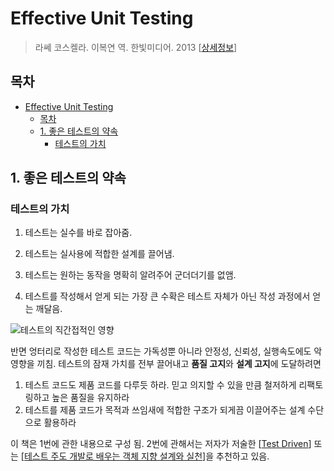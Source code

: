 # Effective Unit Testing

> 라쎄 코스켈라. 이복연 역. 한빛미디어. 2013 [[상세정보](https://book.naver.com/bookdb/book_detail.nhn?bid=7350902)]

## 목차
<!-- TOC -->

- [Effective Unit Testing](#effective-unit-testing)
    - [목차](#목차)
    - [1. 좋은 테스트의 약속](#1-좋은-테스트의-약속)
        - [테스트의 가치](#테스트의-가치)

<!-- /TOC -->

## 1. 좋은 테스트의 약속

### 테스트의 가치

1. 테스트는 실수를 바로 잡아줌.

2. 테스트는 실사용에 적합한 설계를 끌어냄.

3. 테스트는 원하는 동작을 명확히 알려주어 군더더기를 없앰.
4. 테스트를 작성해서 얻게 되는 가장 큰 수확은 테스트 자체가 아닌 작성 과정에서 얻는 깨달음.

![테스트의 직간접적인 영향](https://user-images.githubusercontent.com/13076271/44656951-fc703200-aa35-11e8-9d06-ba437d8d67b1.png)

반면 엉터리로 작성한 테스트 코드는 가독성뿐 아니라 안정성, 신뢰성, 실행속도에도 악영향을 끼침. 테스트의 잠재 가치를 전부 끌어내고 **품질 고지**와 **설계 고지**에 도달하려면

1. 테스트 코드도 제품 코드를 다루듯 하라. 믿고 의지할 수 있을 만큼 철저하게 리팩토링하고 높은 품질을 유지하라
2. 테스트를 제품 코드가 목적과 쓰임새에 적합한 구조가 되게끔 이끌어주는 설계 수단으로 활용하라

이 책은 1번에 관한 내용으로 구성 됨. 2번에 관해서는 저자가 저술한 [[Test Driven](https://www.amazon.com/gp/product/1932394850/ref=dbs_a_def_rwt_bibl_vppi_i1)] 또는 [[테스트 주도 개발로 배우는 객체 지향 설계와 실천](https://book.naver.com/bookdb/book_detail.nhn?bid=7231228)]을 추천하고 있음.